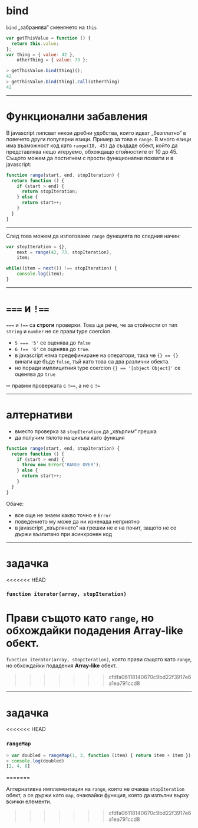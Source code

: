 # bind
`bind` „забранява“ сменянето на `this`

```javascript
var getThisValue = function () {
  return this.value;
};
var thing = { value: 42 },
    otherThing = { value: 73 };
```

```javascript
> getThisValue.bind(thing)();
42
> getThisValue.bind(thing).call(otherThing)
42
```

---

# Функционални забавления

В javascript липсват някои дребни удобства, които идват „безплатно“ в повечето други популярни езици. Пример за това е `range`. В много езици има възможност код като `range(10, 45)` да създаде обект, който да представлява нещо итеруемо, обхождащо стойностите от 10 до 45. Същото можем да постигнем с прости функционални похвати и в javascript:

```javascript
function range(start, end, stopIteration) {
  return function () {
    if (start > end) {
      return stopIteration;
    } else {
      return start++;
    }
  }
}
```

---

След това можем да използваме `range` функцията по следния начин:

```javascript
var stopIteration = {},
    next = range(42, 73, stopIteration),
    item;

while((item = next()) !== stopIteration) {
    console.log(item);
}
```

---

# `===` и `!==`

`===` и `!==` са **строги** проверки. Това ще рече, че за стойности от тип `string` и `number` не се прави type coercion.

* `5 === '5'` се оценява до `false`
* `6 !== '6'` се оценява до `true`.
* в javascript няма предефиниране на оператори, така че `{} == {}` винаги ще бъде `false`, тъй като това са два различни обекта.
* но поради имплицитния type coercion `{} == '[object Object]'` се оценява до `true`

⇨ правим проверката с `!==`, а не с `!=`

---

# алтернативи

* вместо проверка за `stopIteration` да „хвърлим“ грешка
* да получим тялото на цикъла като функция

```javascript
function range(start, end, stopIteration) {
  return function () {
    if (start > end) {
      throw new Error('RANGE OVER');
    } else {
      return start++;
    }
  }
}
```

Обаче:
* все още не знаем какво точно е `Error`
* поведението му може да ни изненада неприятно
* в javascript „хвърлянето“ на грешки не е на почит, защото не се държи възпитано при асинхронен код

---

# задачка
<<<<<<< HEAD
### `function iterator(array, stopIteration)`

Прави същото като `range`, но обхождайки подадения **Array-like** обект.
=======

`function iterator(array, stopIteration)`, която прави същото като `range`, но обхождайки подадения **Array-like** обект.
>>>>>>> cfdfa06118140670c9bd22f3917e6a1ea791ccd8

---

# задачка
<<<<<<< HEAD
### `rangeMap`


```javascript
> var doubled = rangeMap(1, 3, function (item) { return item + item });
> console.log(doubled)
[2, 4, 6]
```
=======

Алтернативна имплементация на `range`, която не очаква `stopIteration` обект, а се държи като `map`, очаквайки функция, която да изпълни върху всички елементи.
>>>>>>> cfdfa06118140670c9bd22f3917e6a1ea791ccd8
